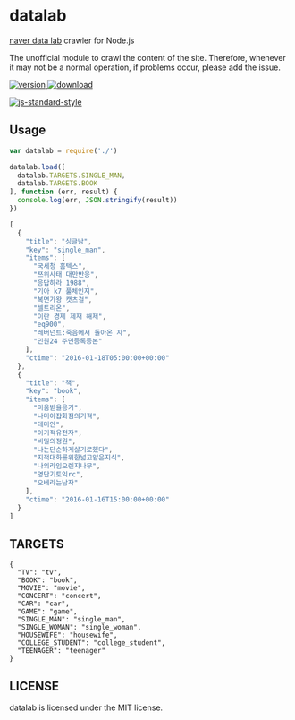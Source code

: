 # datalab

[naver data lab](http://datalab.naver.com/) crawler for Node.js

The unofficial module to crawl the content of the site.
Therefore, whenever it may not be a normal operation, if problems occur, please add the issue.

[![version](https://img.shields.io/npm/v/datalab.svg) ![download](https://img.shields.io/npm/dm/datalab.svg)](https://www.npmjs.com/package/datalab)

[![js-standard-style](https://cdn.rawgit.com/feross/standard/master/badge.svg)](https://github.com/feross/standard)


## Usage

```javascript
var datalab = require('./')

datalab.load([
  datalab.TARGETS.SINGLE_MAN,
  datalab.TARGETS.BOOK
], function (err, result) {
  console.log(err, JSON.stringify(result))
})
```

```javascript
[
  {
    "title": "싱글남",
    "key": "single_man",
    "items": [
      "국세청 홈텍스",
      "쯔위사태 대만반응",
      "응답하라 1988",
      "기아 k7 풀체인지",
      "복면가왕 캣츠걸",
      "셀트리온",
      "이란 경제 제재 해제",
      "eq900",
      "레버넌트:죽음에서 돌아온 자",
      "민원24 주민등록등본"
    ],
    "ctime": "2016-01-18T05:00:00+00:00"
  },
  {
    "title": "책",
    "key": "book",
    "items": [
      "미움받을용기",
      "나미야잡화점의기적",
      "데미안",
      "이기적유전자",
      "비밀의정원",
      "나는단순하게살기로했다",
      "지적대화를위한넓고얕은지식",
      "나의라임오렌지나무",
      "영단기토익rc",
      "오베라는남자"
    ],
    "ctime": "2016-01-16T15:00:00+00:00"
  }
]
```

## TARGETS
````
{
  "TV": "tv",
  "BOOK": "book",
  "MOVIE": "movie",
  "CONCERT": "concert",
  "CAR": "car",
  "GAME": "game",
  "SINGLE_MAN": "single_man",
  "SINGLE_WOMAN": "single_woman",
  "HOUSEWIFE": "housewife",
  "COLLEGE_STUDENT": "college_student",
  "TEENAGER": "teenager"
}
````


## LICENSE

datalab is licensed under the MIT license.
